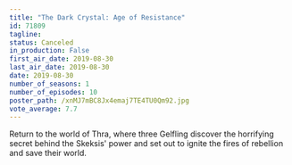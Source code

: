 ```yaml
---
title: "The Dark Crystal: Age of Resistance"
id: 71809
tagline: 
status: Canceled
in_production: False
first_air_date: 2019-08-30
last_air_date: 2019-08-30
date: 2019-08-30
number_of_seasons: 1
number_of_episodes: 10
poster_path: /xnMJ7mBC8Jx4emaj7TE4TU0Qm92.jpg
vote_average: 7.7
---
```


Return to the world of Thra, where three Gelfling discover the horrifying secret behind the Skeksis' power and set out to ignite the fires of rebellion and save their world.
